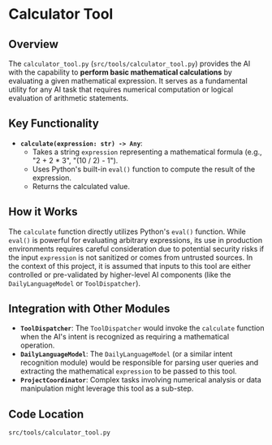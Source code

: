 # Calculator Tool

## Overview

The `calculator_tool.py` (`src/tools/calculator_tool.py`) provides the AI with the capability to **perform basic mathematical calculations** by evaluating a given mathematical expression. It serves as a fundamental utility for any AI task that requires numerical computation or logical evaluation of arithmetic statements.

## Key Functionality

-   **`calculate(expression: str) -> Any`**:
    *   Takes a string `expression` representing a mathematical formula (e.g., "2 + 2 * 3", "(10 / 2) - 1").
    *   Uses Python's built-in `eval()` function to compute the result of the expression.
    *   Returns the calculated value.

## How it Works

The `calculate` function directly utilizes Python's `eval()` function. While `eval()` is powerful for evaluating arbitrary expressions, its use in production environments requires careful consideration due to potential security risks if the input `expression` is not sanitized or comes from untrusted sources. In the context of this project, it is assumed that inputs to this tool are either controlled or pre-validated by higher-level AI components (like the `DailyLanguageModel` or `ToolDispatcher`).

## Integration with Other Modules

-   **`ToolDispatcher`**: The `ToolDispatcher` would invoke the `calculate` function when the AI's intent is recognized as requiring a mathematical operation.
-   **`DailyLanguageModel`**: The `DailyLanguageModel` (or a similar intent recognition module) would be responsible for parsing user queries and extracting the mathematical `expression` to be passed to this tool.
-   **`ProjectCoordinator`**: Complex tasks involving numerical analysis or data manipulation might leverage this tool as a sub-step.

## Code Location

`src/tools/calculator_tool.py`
